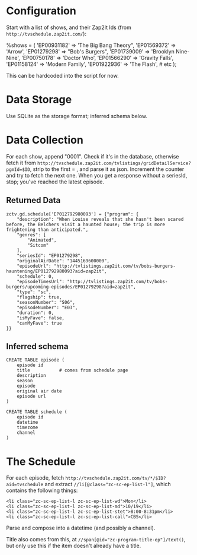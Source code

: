 Configuration
=============

Start with a list of shows, and their Zap2It Ids (from
`http://tvschedule.zap2it.com/`):

  %shows = (
    'EP00931182' => 'The Big Bang Theory",
    'EP01569372' => 'Arrow',
    'EP01279298' => "Bob's Burgers",
    'EP01739009' => 'Brooklyn Nine-Nine',
    'EP00750178' => 'Doctor Who',
    'EP01566290' => 'Gravity Falls',
    'EP01158124' => 'Modern Family',
    'EP01922936' => 'The Flash',
    # etc
  );

This can be hardcoded into the script for now.

Data Storage
============

Use SQLite as the storage format; inferred schema below.

Data Collection
===============

For each show, append "0001".  Check if it's in the database, otherwise fetch it
from `http://tvschedule.zap2it.com/tvlistings/gridDetailService?pgmId=$ID`,
strip to the first = , and parse it as json.  Increment the counter and try to
fetch the next one.  When you get a response without a seriesId, stop; you've
reached the latest episode.

Returned Data
-------------

    zctv.gd.schedule['EP012792980093'] = {"program": {
        "description": "When Louise reveals that she hasn't been scared before, the Belchers visit a haunted house; the trip is more frightening than anticipated.",
        "genres": [
            "Animated",
            "Sitcom"
        ],
        "seriesId": "EP01279298",
        "originalAirDate": "1445169600000",
        "episodeUrl": "http://tvlistings.zap2it.com/tv/bobs-burgers-hauntening/EP012792980093?aid=zap2it",
        "schedule": 0,
        "episodeTimesUrl": "http://tvlistings.zap2it.com/tv/bobs-burgers/upcoming-episodes/EP01279298?aid=zap2it",
        "type": "sc",
        "flagship": true,
        "seasonNumber": "S06",
        "episodeNumber": "E03",
        "duration": 0,
        "isMyFave": false,
        "canMyFave": true
    }}

Inferred schema
---------------

    CREATE TABLE episode (
        episode id
        title           # comes from schedule page
        description
        season
        episode
        original air date
        episode url
    )

    CREATE TABLE schedule (
        episode id
        datetime
        timezome
        channel
    )

The Schedule
============

For each episode, fetch `http://tvschedule.zap2it.com/tv/*/$ID?aid=tvschedule`
and extract `//li[@class="zc-sc-ep-list-l"]`, which contains the following
things:

    <li class="zc-sc-ep-list-l zc-sc-ep-list-wd">Mon</li>
    <li class="zc-sc-ep-list-l zc-sc-ep-list-md">10/19</li>
    <li class="zc-sc-ep-list-l zc-sc-ep-list-stet">8:00-8:31pm</li>
    <li class="zc-sc-ep-list-l zc-sc-ep-list-call">CBS</li>

Parse and compose into a datetime (and possibly a channel).

Title also comes from this, at `//span[@id="zc-program-title-ep"]/text()`,
but only use this if the item doesn't already have a title.

